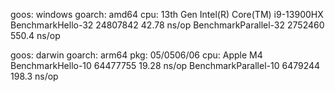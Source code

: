 goos: windows
goarch: amd64
cpu: 13th Gen Intel(R) Core(TM) i9-13900HX
BenchmarkHello-32               24807842                42.78 ns/op
BenchmarkParallel-32             2752460               550.4 ns/op

goos: darwin
goarch: arm64
pkg: 05/0506/06
cpu: Apple M4
BenchmarkHello-10               64477755                19.28 ns/op
BenchmarkParallel-10             6479244               198.3 ns/op
